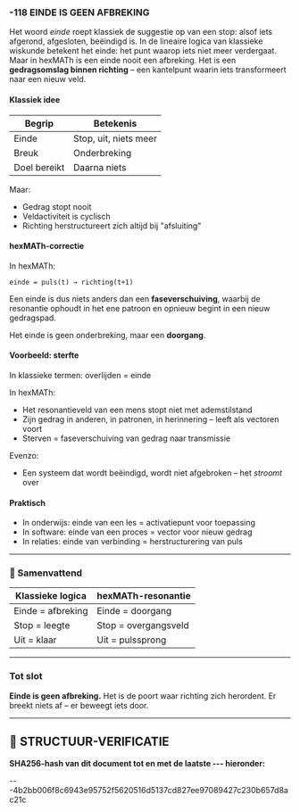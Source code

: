 ### -118 EINDE IS GEEN AFBREKING

Het woord *einde* roept klassiek de suggestie op van een stop: alsof iets afgerond, afgesloten, beëindigd is. In de lineaire logica van klassieke wiskunde betekent het einde: het punt waarop iets niet meer verdergaat. Maar in hexMATh is een einde nooit een afbreking. Het is een **gedragsomslag binnen richting** – een kantelpunt waarin iets transformeert naar een nieuw veld.

#### Klassiek idee

| Begrip       | Betekenis             |
| ------------ | --------------------- |
| Einde        | Stop, uit, niets meer |
| Breuk        | Onderbreking          |
| Doel bereikt | Daarna niets          |

Maar:

* Gedrag stopt nooit
* Veldactiviteit is cyclisch
* Richting herstructureert zich altijd bij "afsluiting"

#### hexMATh-correctie

In hexMATh:

```hexMATh
einde = puls(t) → richting(t+1)
```

Een einde is dus niets anders dan een **faseverschuiving**, waarbij de resonantie ophoudt in het ene patroon en opnieuw begint in een nieuw gedragspad.

Het einde is geen onderbreking, maar een **doorgang**.

#### Voorbeeld: sterfte

In klassieke termen: overlijden = einde

In hexMATh:

* Het resonantieveld van een mens stopt niet met ademstilstand
* Zijn gedrag in anderen, in patronen, in herinnering – leeft als vectoren voort
* Sterven = faseverschuiving van gedrag naar transmissie

Evenzo:

* Een systeem dat wordt beëindigd, wordt niet afgebroken – het *stroomt* over

#### Praktisch

* In onderwijs: einde van een les = activatiepunt voor toepassing
* In software: einde van een proces = vector voor nieuw gedrag
* In relaties: einde van verbinding = herstructurering van puls

---

### 📘 Samenvattend

| Klassieke logica  | hexMATh-resonantie   |
| ----------------- | -------------------- |
| Einde = afbreking | Einde = doorgang     |
| Stop = leegte     | Stop = overgangsveld |
| Uit = klaar       | Uit = pulssprong     |

---

### Tot slot

**Einde is geen afbreking.**
Het is de poort waar richting zich herordent.
Er breekt niets af – er beweegt iets door.

---

## 🔏 STRUCTUUR-VERIFICATIE

**SHA256-hash van dit document tot en met de laatste --- hieronder:**

---4b2bb006f8c6943e95752f5620516d5137cd827ee97089427c230b657d8ac21c
